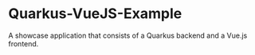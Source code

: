 # Quarkus-VueJS-Example

A showcase application that consists of a Quarkus backend and a Vue.js frontend.